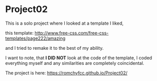 # Project02

This is a solo project where I looked at a template I liked,

this template: http://www.free-css.com/free-css-templates/page222/amazing

and I tried to remake it to the best of my ability.

I want to note, that <strong> I DID NOT</strong> look at the code of the template, I coded everything myself and any similarities are completely coincidental.

The project is here: https://romchyfcc.github.io/Project02/
